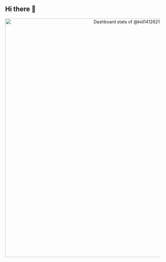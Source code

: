 ## Hi there 👋

<!--
**kid1412621/kid1412621** is a ✨ _special_ ✨ repository because its `README.md` (this file) appears on your GitHub profile.

Here are some ideas to get you started:

- 🔭 I’m currently working on ...
- 🌱 I’m currently learning ...
- 👯 I’m looking to collaborate on ...
- 🤔 I’m looking for help with ...
- 💬 Ask me about ...
- 📫 How to reach me: ...
- 😄 Pronouns: ...
- ⚡ Fun fact: ...
-->

<a href="https://next.ossinsight.io/widgets/official/compose-user-dashboard-stats?user_id=26278054" target="_blank" style="display: block" align="center">
  <picture>
    <source media="(prefers-color-scheme: dark)" srcset="https://next.ossinsight.io/widgets/official/compose-user-dashboard-stats/thumbnail.png?user_id=26278054&image_size=auto&color_scheme=dark" width="771" height="auto">
    <img alt="Dashboard stats of @kid1412621" src="https://next.ossinsight.io/widgets/official/compose-user-dashboard-stats/thumbnail.png?user_id=26278054&image_size=auto&color_scheme=light" width="771" height="auto">
  </picture>
</a>

<!-- Made with [OSS Insight](https://ossinsight.io/) -->

